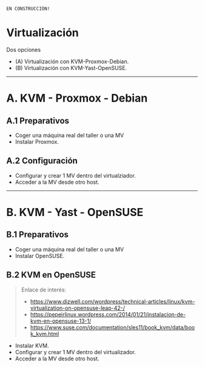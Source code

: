 
```
EN CONSTRUCCIÓN!
```

# Virtualización

Dos opciones
* (A) Virtualización con KVM-Proxmox-Debian.
* (B) Virtualización con KVM-Yast-OpenSUSE.

---

# A. KVM - Proxmox - Debian

## A.1 Preparativos

* Coger una máquina real del taller o una MV
* Instalar Proxmox.

## A.2 Configuración

* Configurar y crear 1 MV dentro del virtualziador.
* Acceder a la MV desde otro host.

---

# B. KVM - Yast - OpenSUSE

## B.1 Preparativos

* Coger una máquina real del taller o una MV
* Instalar OpenSUSE.

## B.2 KVM en OpenSUSE

> Enlace de interés:
> * https://www.dizwell.com/wordpress/technical-articles/linux/kvm-virtualization-on-opensuse-leap-42-/
> * https://pepeirlinux.wordpress.com/2014/01/21/instalacion-de-kvm-en-opensuse-13-1/
> * https://www.suse.com/documentation/sles11/book_kvm/data/book_kvm.html

* Instalar KVM.
* Configurar y crear 1 MV dentro del virtualizador.
* Acceder a la MV desde otro host.
